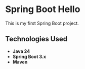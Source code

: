 # Spring Boot Hello

This is my first Spring Boot project.

## Technologies Used

- **Java 24**
- **Spring Boot 3.x**
- **Maven**

